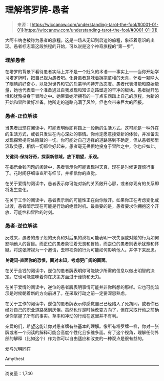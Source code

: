 <!--yml

category: 未分类

日期：2024年6月12日 20:04:25

-->

# 理解塔罗牌-愚者

> 来源：[https://wiccanow.com/understanding-tarot-the-fool/#0001-01-01](https://wiccanow.com/understanding-tarot-the-fool/#0001-01-01)

大阿卡纳也被称为愚者的旅程。这是一场从无知到启迪的旅程，象征着意识的出现。愚者标志着这段旅程的开始，可以说是这个神奇旅程的“第一步”。

### 理解愚者

在塔罗的背景下看待愚者实际上并不是一个贬义的术语——事实上——当你开始学习塔罗牌时，把自己视为愚者吧。化身愚者意味着拥抱童稚的天真，怀着一颗睁大了眼睛的好奇心，以及对世界和它的启蒙学问持开放态度。愚者代表潜能和原始能量，她也代表着一个准备通过自我发现和知识之路塑造的干净的板块。愚者抛开恐惧和犹豫投身于冒险之中。她带着她所拥有的一丁点东西踏上自己的旅程，为新的开始和冒险做好准备。她所走的道路充满了风险，但也会带来巨大的回报。

### 愚者-正位解读

当愚者出现在阅读中，可能表明你即将踏上一段新的生活方式。这可能是一种外在的生活方式，或者只发生在内心深处的事情。你肯定愿意接受新的体验，并准备去发现探索拐弯处隐藏的一切。你可能对自己选择的道路感到不确定，但从愚者那里汲取灵感，相信一切都会好起来。愚者毫无畏惧地投身于冒险之中，你也应如此。

**关键词-保持好奇，探索新领域，放下期望，乐观。**

在揭示金钱问题的阅读中，愚者表示你可能表现得天真，现在是时候更谨慎行事了。花时间仔细审查所有细节，并相信你的直觉。

在关于爱情的阅读中，愚者表示你可能对新的关系敞开心扉，或者你现有的关系即将发生变化。

在关于工作的阅读中，愚者表示新的可能性正在向你敞开。如果你正在考虑变化或过渡，愚者暗示现在可能是行动的绝佳时机。最重要的是，愚者要求你拥抱这个开放、可能性和冒险的时刻。

### 愚者-逆位解读

反过来，愚者的孩子般的天真和对后果的漠视可能表明一次失误或对她的行为如何影响他人的盲目。而正位的愚者象征着无畏和冒险，而逆位的愚者则表示犹豫和怀疑。将这张牌视为一个邀请，去审视你的行为可能如何影响他人，并停下来反思。

**关键词-直面你的恐惧，面对未知，考虑更广阔的画面**。

在关于金钱的阅读中，逆位的愚者牌表明你可能缺少所需的信息以做出明智的决定。它也可能意味着你在决策方面过于谨慎和无力。

在关于爱情的阅读中，逆位的愚者牌表明事情可能并非你所想的那样。它也可能暗示是时候朝着新的方向前进了。在采取行动之前一定要深思熟虑。

在关于工作的阅读中，逆位的愚者牌表示你感觉自己已经陷入了死胡同，或者你已经对自己的职业道路感到厌倦。虽然也许是时候改变方向了，但在采取行动之前确保你掌握了所有的事实。草率和冲动的行动在这里并不有利。

亲爱的们，希望这能让你对愚者牌有些基本的理解。像所有塔罗牌一样，你对一张牌或者一个阅读的解释可能会高度个性化且多维多面。有了这个视角，理解任何外部的解释（比如这个）作为你可以自由适应和改变的一种观点是很有益的。

爱与光明同在

Amythest

* * *

浏览量：1,746
